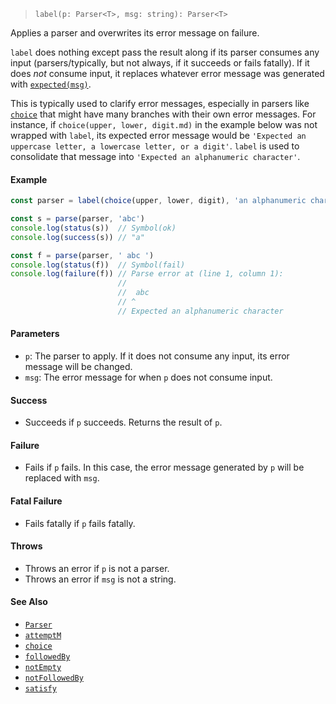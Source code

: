 <!--
 Copyright (c) 2020 Thomas J. Otterson
 
 This software is released under the MIT License.
 https://opensource.org/licenses/MIT
-->

> `label(p: Parser<T>, msg: string): Parser<T>`

Applies a parser and overwrites its error message on failure.

`label` does nothing except pass the result along if its parser consumes any input (parsers/typically, but not always, if it succeeds or fails fatally). If it does *not* consume input, it replaces whatever error message was generated with [`expected(msg)`](../tools/expected.md).

This is typically used to clarify error messages, especially in parsers like [`choice`](choice.md) that might have many branches with their own error messages. For instance, if `choice(upper, lower, digit.md)` in the example below was not wrapped with `label`, its expected error message would be `'Expected an uppercase letter, a lowercase letter, or a digit'`. `label` is used to consolidate that message into `'Expected an alphanumeric character'`.

#### Example

```javascript
const parser = label(choice(upper, lower, digit), 'an alphanumeric character')

const s = parse(parser, 'abc')
console.log(status(s))  // Symbol(ok)
console.log(success(s)) // "a"

const f = parse(parser, ' abc ')
console.log(status(f))  // Symbol(fail)
console.log(failure(f)) // Parse error at (line 1, column 1):
                        //
                        //  abc 
                        // ^
                        // Expected an alphanumeric character
```

#### Parameters

* `p`: The parser to apply. If it does not consume any input, its error message will be changed.
* `msg`: The error message for when `p` does not consume input.

#### Success

* Succeeds if `p` succeeds. Returns the result of `p`.

#### Failure

* Fails if `p` fails. In this case, the error message generated by `p` will be replaced with `msg`.

#### Fatal Failure

* Fails fatally if `p` fails fatally.

#### Throws

* Throws an error if `p` is not a parser.
* Throws an error if `msg` is not a string.

#### See Also

* [`Parser`](../types/parser.md)
* [`attemptM`](attemptm.md)
* [`choice`](choice.md)
* [`followedBy`](followedby.md)
* [`notEmpty`](notempty.md)
* [`notFollowedBy`](notfollowedby.md)
* [`satisfy`](satisfy.md)